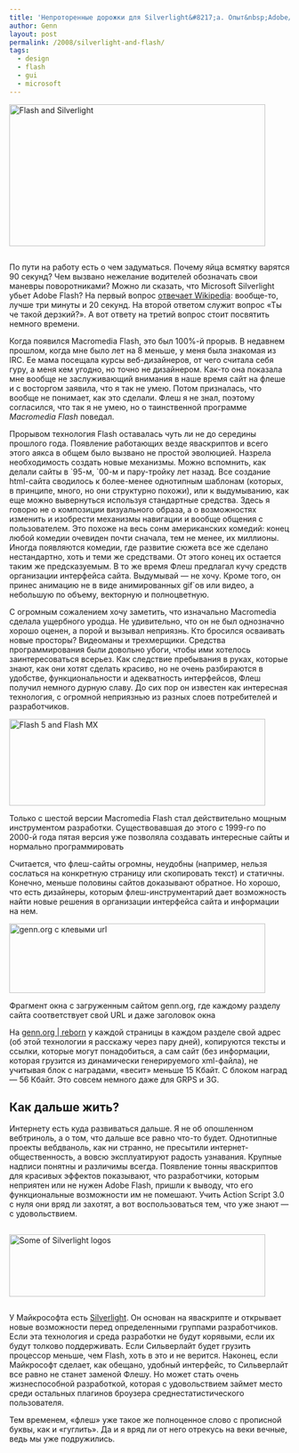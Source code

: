 ```yaml
---
title: 'Непроторенные дорожки для Silverlight&#8217;a. Опыт&nbsp;Adobe/Macromedia Flash'
author: Genn
layout: post
permalink: /2008/silverlight-and-flash/
tags:
  - design
  - flash
  - gui
  - microsoft
---
```

<img src='http://mega.genn.org/=^_^=/uploads/2008/02/silverflash.jpg' alt='Flash and Silverlight' style="padding-bottom: 15px;" width="460" height="255" />

По пути на работу есть о чем задуматься. Почему яйца всмятку варятся 90 секунд? Чем вызвано нежелание водителей обозначать свои маневры поворотниками? Можно ли сказать, что Microsoft Silverlight убьет Adobe Flash? На первый вопрос [отвечает Wikipedia][1]: вообще-то, лучше три минуты и 20 секунд. На второй ответом служит вопрос «Ты че такой дерзкий?». А вот ответу на третий вопрос стоит посвятить немного времени.

Когда появился Macromedia Flash, это был 100%-й прорыв. В недавнем прошлом, когда мне было лет на 8 меньше, у меня была знакомая из IRC. Ее мама посещала курсы веб-дизайнеров, от чего считала себя гуру, а меня кем угодно, но точно не дизайнером. Как-то она показала мне вообще не заслуживающий внимания в наше время сайт на флеше и с восторгом заявила, что я так не умею. Потом призналась, что вообще не понимает, как это сделали. Флеш я не знал, поэтому согласился, что так я не умею, но о таинственной программе *Macromedia Flash* поведал.  
<!--more-->

  
Прорывом технология Flash оставалась чуть ли не до середины прошлого года. Появление работающих везде яваскриптов и всего этого аякса в общем было вызвано не простой эволюцией. Назрела необходимость создать новые механизмы. Можно вспомнить, как делали сайты в \`95-м, \`00-м и пару-тройку лет назад. Все создание html-сайта сводилось к более-менее однотипным шаблонам (которых, в принципе, много, но они структурно похожи), или к выдумыванию, как еще можно вывернуться используя стандартные средства. Здесь я говорю не о композиции визуального образа, а о возможностях изменить и изобрести механизмы навигации и вообще общения с пользователем. Это похоже на весь сонм американских комедий: конец любой комедии очевиден почти сначала, тем не менее, их миллионы. Иногда появляются комедии, где развитие сюжета все же сделано нестандартно, хоть и теми же средствами. От этого конец их остается таким же предсказуемым. В то же время Флеш предлагал кучу средств организации интерфейса сайта. Выдумывай — не хочу. Кроме того, он принес анимацию не в виде анимированных gif\`ов или видео, а небольшую по объему, векторную и полноцветную.

С огромным сожалением хочу заметить, что изначально Macromedia сделала ущербного уродца. Не удивительно, что он не был однозначно хорошо оценен, а порой и вызывал неприязнь. Кто бросился осваивать новые просторы? Видеоманы и трехмерщики. Средства программирования были довольно убоги, чтобы ими хотелось заинтересоваться всерьез. Как следствие пребывания в руках, которые знают, как они хотят сделать красиво, но не очень разбираются в удобстве, функциональности и адекватность интерфейсов, Флеш получил немного дурную славу. До сих пор он известен как интересная технология, с огромной неприязнью из разных слоев потребителей и разработчиков.

<img src='http://mega.genn.org/=^_^=/uploads/2008/02/flashmx.png' alt='Flash 5 and Flash MX'  width="460" height="156" />

<p class="imgdesc">
  Только с шестой версии Macromedia Flash стал действительно мощным инструментом разработки. Существовавшая до этого с 1999-го по 2000-й года пятая версия уже позволяла создавать интересные сайты и нормально программировать
</p>

Считается, что флеш-сайты огромны, неудобны (например, нельзя сослаться на конкретную страницу или скопировать текст) и статичны. Конечно, меньше половины сайтов доказывают обратное. Но хорошо, что есть дизайнеры, которым флеш-инструментарий дает возможность найти новые решения в организации интерфейса сайта и информации на нем. 

<img src='http://mega.genn.org/=^_^=/uploads/2008/02/gennorgurl.jpg' alt='genn.org с клевыми url'  width="460" height="125" />

<p class="imgdesc">
  Фрагмент окна с загруженным сайтом genn.org, где каждому разделу сайта соответствует свой URL и даже заголовок окна
</p>

На [genn.org | reborn][2] у каждой страницы в каждом разделе свой адрес (об этой технологии я расскажу через пару дней), копируются тексты и ссылки, которые могут понадобиться, а сам сайт (без информации, которая грузится из динамически генерируемого xml-файла), не учитывая блок с наградами, «весит» меньше 15 Кбайт. С блоком наград — 56 Кбайт. Это совсем немного даже для GRPS и 3G.

## Как дальше жить?

Интернету есть куда развиваться дальше. Я не об опошленном вебтриноль, а о том, что дальше все равно что-то будет. Однотипные проекты вебдваноль, как ни странно, не пресытили интернет-общественность, а вовсю эксплуатируют радость узнавания. Крупные надписи понятны и различимы всегда. Появление тонны яваскриптов для красивых эффектов показывают, что разработчики, которым неприятен или не нужен Adobe Flash, пришли к выводу, что его функциональные возможности им не помешают. Учить Action Script 3.0 с нуля они вряд ли захотят, а вот воспользоваться тем, что уже знают — с удовольствием.

<img src='http://mega.genn.org/=^_^=/uploads/2008/02/silverlight.jpg' alt='Some of Silverlight logos' style="padding: 15px 0;" width="460" height="112" />

У Майкрософта есть [Silverlight][3]. Он основан на яваскрипте и открывает новые возможности перед определенными группами разработчиков. Если эта технология и среда разработки не будут корявыми, если их будут толково поддерживать. Если Сильверлайт будет грузить процессор меньше, чем Flash, хоть в это и не верится. Наконец, если Майкрософт сделает, как обещано, удобный интерфейс, то Сильверлайт все равно не станет заменой Флешу. Но может стать очень жизнеспособной разработкой, которая с удовольствием займет место среди остальных плагинов броузера среднестатистического пользователя. 

Тем временем, «флеш» уже такое же полноценное слово с прописной буквы, как и «гуглить». Да и я вряд ли от него отрекусь на веки вечные, ведь мы уже подружились.

 [1]: http://en.wikipedia.org/wiki/Boiled_egg
 [2]: http://genn.org/
 [3]: http://silverlight.net/